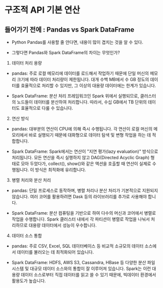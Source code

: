 # 구조적 API 기본 연산

## 들어가기 전에 : Pandas vs Spark DataFrame

- Python Pandas를 사용할 줄 안다면, 내용이 많이 겹치는 것을 알 수 있다.

- 그렇다면 Pandas와 Spark DataFrame의 차이는 무엇인가?

1. 데이터 처리 용량
- pandas: 주로 로컬 메모리에 데이터를 로드해서 작업하기 때문에 단일 머신의 메모리 크기에 따라 데이터 처리량이 제한됩니다. 대개 수백 MB에서 수 GB 정도의 데이터를 효율적으로 처리할 수 있지만, 그 이상의 대용량 데이터에는 한계가 있습니다.

- Spark DataFrame: 분산 처리 프레임워크인 Spark 위에서 실행되므로, 클러스터의 노드들이 데이터를 분산하여 처리합니다. 따라서, 수십 GB에서 TB 단위의 데이터도 효율적으로 다룰 수 있습니다.

2. 연산 방식
- pandas: 대부분의 연산이 CPU에 의해 즉시 수행됩니다. 각 연산이 로컬 머신의 메모리에서 바로 실행되기 때문에 대화형으로 데이터 탐색 및 변형 작업을 하는 데 적합합니다.

- Spark DataFrame: Spark에서는 연산이 "지연 평가(lazy evaluation)" 방식으로 처리됩니다. 모든 연산을 즉시 실행하지 않고 DAG(Directed Acyclic Graph) 형태로 모아 두었다가, collect(), show()와 같은 액션을 호출할 때 연산이 실제로 수행됩니다. 이 방식은 최적화에 유리합니다.

3. 병렬 처리와 분산 처리
- pandas: 단일 프로세스로 동작하며, 병렬 처리나 분산 처리가 기본적으로 지원되지 않습니다. 여러 코어를 활용하려면 Dask 등의 라이브러리를 추가로 사용해야 합니다.

- Spark DataFrame: 분산 컴퓨팅을 기반으로 하여 다수의 머신과 코어에서 병렬로 작업을 수행합니다. Spark 클러스터 내에서 각 파티션이 병렬로 작업을 나눠서 처리하므로 대용량 데이터에서 성능이 우수합니다.

4. 데이터 소스 통합

- pandas: 주로 CSV, Excel, SQL 데이터베이스 등 비교적 소규모의 데이터 소스에서 데이터를 불러오는 데 최적화되어 있습니다.

- Spark DataFrame: HDFS, AWS S3, Cassandra, HBase 등 다양한 분산 파일 시스템 및 대규모 데이터 소스와의 통합이 잘 이루어져 있습니다. Spark는 이런 대용량 데이터 소스로부터 직접 데이터를 읽고 쓸 수 있기 때문에, 빅데이터 환경에서 활용도가 높습니다.